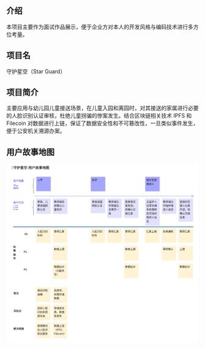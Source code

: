 ## 介绍
本项目主要作为面试作品展示，便于企业方对本人的开发风格与编码技术进行多方位考量。

## 项目名
守护星空（Star Guard）

## 项目简介
主要应用与幼儿园儿童接送场景，在儿童入园和离园时，对其接送的家属进行必要的人脸识别认证审核，杜绝儿童拐骗的惨案发生。结合区块链相关技术 IPFS 和 Filecoin 对数据进行上链，保证了数据安全性和不可篡改性，一旦类似事件发生，便于公安机关溯源办案。

## 用户故事地图
![image](images/守护星空-用户故事地图.png)
